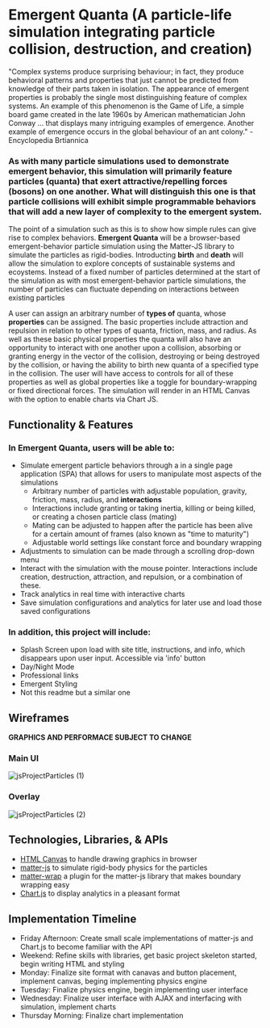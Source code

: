 # Emergent Quanta (A particle-life simulation integrating particle collision, destruction, and creation) #

"Complex systems produce surprising behaviour; in fact, they produce behavioral patterns and properties that just cannot be predicted from knowledge of their parts taken in isolation. The appearance of emergent properties is probably the single most distinguishing feature of complex systems. An example of this phenomenon is the Game of Life, a simple board game created in the late 1960s by American mathematician John Conway ... that displays many intriguing examples of emergence. Another example of emergence occurs in the global behaviour of an ant colony." - Encyclopedia Brtiannica

### As with many particle simulations used to demonstrate emergent behavior, this simulation will primarily feature particles (quanta) that exert attractive/repelling forces (bosons) on one another. What will distinguish this one is that particle collisions will exhibit simple programmable behaviors that will add a new layer of complexity to the emergent system. ###

The point of a simulation such as this is to show how simple rules can give rise to complex behaviors. **Emergent Quanta** will be a browser-based emergent-behavior particle simulation using the Matter-JS library to simulate the particles as rigid-bodies. Introducting **birth** and **death** will allow the simulation to explore concepts of sustainable systems and ecoystems. Instead of a fixed number of particles determined at the start of the simulation as with most emergent-behavior particle simulations, the number of particles can fluctuate depending on interactions between existing particles

A user can assign an arbitrary number of **types of** quanta, whose **properties** can be assigned. The basic properties include attraction and repulsion in relation to other types of quanta, friction, mass, and radius. As well as these basic physical properties the quanta will also have an opportunity to interact with one another upon a collision, absorbing or granting energy in the vector of the collision, destroying or being destroyed by the collision, or having the ability to birth new quanta of a specified type in the collision. The user will have access to controls for all of these properties as well as global properties like a toggle for boundary-wrapping or fixed directional forces. The simulation will render in an HTML Canvas with the option to enable charts via Chart JS.

## Functionality & Features ##

### In Emergent Quanta, users will be able to: ###
- Simulate emergent particle behaviors through a in a single page application (SPA) that allows for users to manipulate most aspects of the simulations
  - Arbitrary number of particles with adjustable population, gravity, friction, mass, radius, and **interactions**
  - Interactions include granting or taking inertia, killing or being killed, or creating a chosen particle class (mating)
  - Mating can be adjusted to happen after the particle has been alive for a certain amount of frames (also known as "time to maturity")
  - Adjustable world settings like constant force and boundary wrapping
- Adjustments to simulation can be made through a scrolling drop-down menu
- Interact with the simulation with the mouse pointer. Interactions include creation, destruction, attraction, and repulsion, or a combination of these.
- Track analytics in real time with interactive charts
- Save simulation configurations and analytics for later use and load those saved configurations

### In addition, this project will include: ###
- Splash Screen upon load with site title, instructions, and info, which disappears upon user input. Accessible via 'info' button
- Day/Night Mode
- Professional links
- Emergent Styling
- Not this readme but a similar one

## Wireframes ##
**GRAPHICS AND PERFORMACE SUBJECT TO CHANGE**

### Main UI ###
![jsProjectParticles (1)](https://github.com/Wizzerrd/jsProjectLuis/assets/133073175/f6aefd09-52b2-4ad5-bfb3-6d25ca52396a)


### Overlay ###
![jsProjectParticles (2)](https://github.com/Wizzerrd/jsProjectLuis/assets/133073175/bf65d21a-20bb-4405-8f62-8d4e9f8c95bf)


## Technologies, Libraries, & APIs ##
- [HTML Canvas](https://www.w3schools.com/html/html5_canvas.asp) to handle drawing graphics in browser
- [matter-js](https://github.com/liabru/matter-js) to simulate rigid-body physics for the particles
- [matter-wrap](https://github.com/liabru/matter-wrap) a plugin for the matter-js library that makes boundary wrapping easy
- [Chart.js](https://github.com/chartjs/Chart.js) to display analytics in a pleasant format

## Implementation Timeline ##
- Friday Afternoon: Create small scale implementations of matter-js and Chart.js to become familiar with the API
- Weekend: Refine skills with libraries, get basic project skeleton started, begin writing HTML and styling
- Monday: Finalize site format with canavas and button placement, implement canvas, beging implementing physics engine
- Tuesday: Finalize physics engine, begin implementing user interface
- Wednesday: Finalize user interface with AJAX and interfacing with simulation, implement charts
- Thursday Morning: Finalize chart implementation



